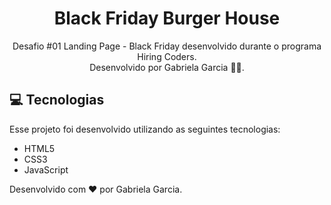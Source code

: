 <div align="center">
    <h1>Black Friday Burger House</h1>
    <p>Desafio #01 Landing Page - Black Friday desenvolvido durante o programa Hiring Coders. </br>
    Desenvolvido por Gabriela Garcia 👩‍💻.</p>
</div>

## :computer: Tecnologias

Esse projeto foi desenvolvido utilizando as seguintes tecnologias:
- HTML5
- CSS3
- JavaScript

Desenvolvido com ❤︎ por Gabriela Garcia.
